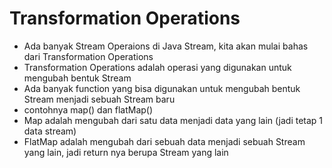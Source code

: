 # Transformation Operations

- Ada banyak Stream Operaions di Java Stream, kita akan mulai bahas dari Transformation Operations
- Transformation Operations adalah operasi yang digunakan untuk mengubah bentuk Stream
- Ada banyak function yang bisa digunakan untuk mengubah bentuk Stream menjadi sebuah Stream baru
- contohnya map() dan flatMap()
- Map adalah mengubah dari satu data menjadi data yang lain (jadi tetap 1 data stream)
- FlatMap adalah mengubah dari sebuah data menjadi sebuah Stream yang lain, jadi return nya berupa Stream yang lain
